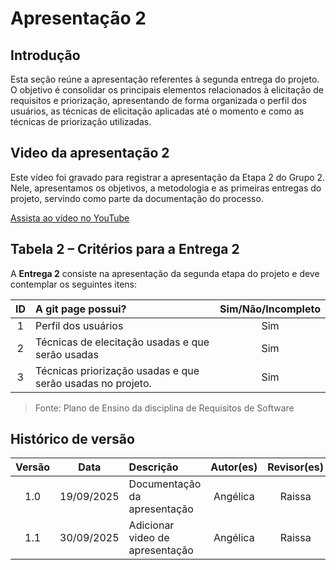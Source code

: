# Apresentação 2

## Introdução

Esta seção reúne a apresentação referentes à segunda entrega do projeto. O objetivo é consolidar os principais elementos relacionados à elicitação de requisitos e priorização, apresentando de forma organizada o perfil dos usuários, as técnicas de elicitação aplicadas até o momento e como as técnicas de priorização utilizadas.

## Video da apresentação 2

Este vídeo foi gravado para registrar a apresentação da Etapa 2 do Grupo 2.  
Nele, apresentamos os objetivos, a metodologia e as primeiras entregas do projeto, servindo como parte da documentação do processo.

[Assista ao vídeo no YouTube](https://www.youtube.com/watch?v=rRyqm-SrIoI)

## Tabela 2 – Critérios para a Entrega 2

A **Entrega 2** consiste na apresentação da segunda etapa do projeto e deve contemplar os seguintes itens:

| ID  | A git page possui?                                         | Sim/Não/Incompleto |
| :-: | :--------------------------------------------------------- | :----------------: |
|  1  | Perfil dos usuários                                        |        Sim         |
|  2  | Técnicas de elecitação usadas e que serão usadas           |        Sim         |
|  3  | Técnicas priorização usadas e que serão usadas no projeto. |        Sim         |

> Fonte: Plano de Ensino da disciplina de Requisitos de Software

## Histórico de versão

| Versão |    Data    | Descrição                       | Autor(es) | Revisor(es) |
| :----: | :--------: | :------------------------------ | :-------: | :---------: |
|  1.0   | 19/09/2025 | Documentação da apresentação    | Angélica  |   Raissa    |
|  1.1   | 30/09/2025 | Adicionar video de apresentação | Angélica  |   Raissa    |
